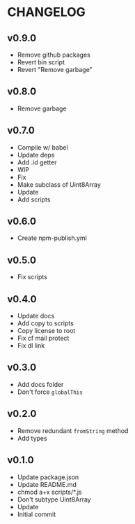 # CHANGELOG

## v0.9.0
- Remove github packages
- Revert bin script
- Revert "Remove garbage"

## v0.8.0
- Remove garbage

## v0.7.0
- Compile w/ babel
- Update deps
- Add .id getter
- WIP
- Fix
- Make subclass of Uint8Array
- Update
- Add scripts

## v0.6.0
* Create npm-publish.yml

## v0.5.0
* Fix scripts

## v0.4.0
* Update docs
* Add copy to scripts
* Copy license to root
* Fix cf mail protect
* Fix dl link

## v0.3.0
* Add docs folder
* Don't force `globalThis`

## v0.2.0
* Remove redundant `fromString` method
* Add types

## v0.1.0
* Update package.json
* Update README.md
* chmod a+x scripts/*.js
* Don't subtype Uint8Array
* Update
* Initial commit